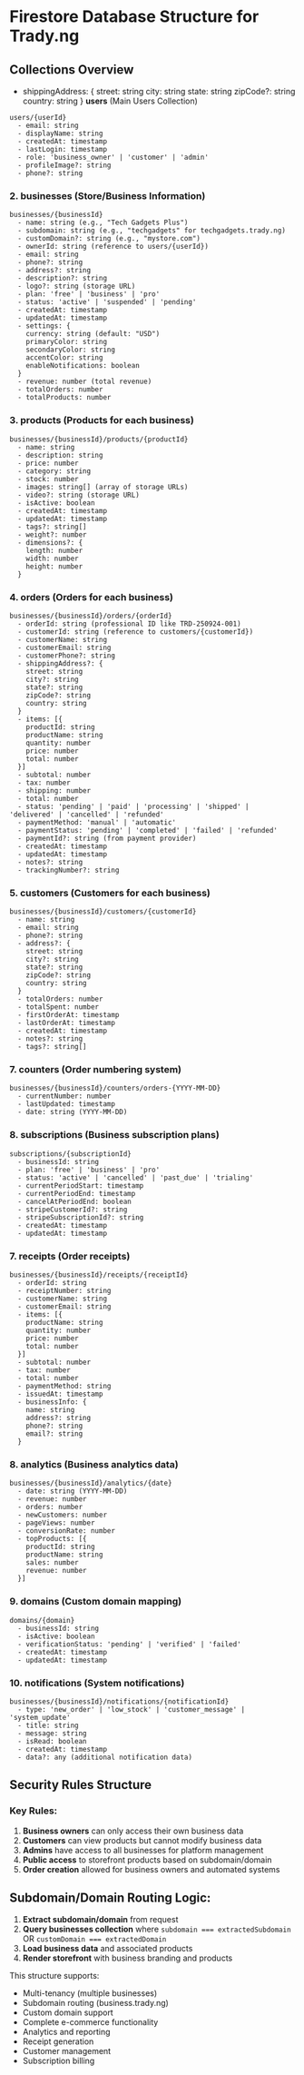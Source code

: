 # Firestore Database Structure for Trady.ng

## Collections Overview
  - shippingAddress: {
    street: string
    city: string
    state: string
    zipCode?: string
    country: string
  } **users** (Main Users Collection)
```
users/{userId}
  - email: string
  - displayName: string
  - createdAt: timestamp
  - lastLogin: timestamp
  - role: 'business_owner' | 'customer' | 'admin'
  - profileImage?: string
  - phone?: string
```

### 2. **businesses** (Store/Business Information)
```
businesses/{businessId}
  - name: string (e.g., "Tech Gadgets Plus")
  - subdomain: string (e.g., "techgadgets" for techgadgets.trady.ng)
  - customDomain?: string (e.g., "mystore.com")
  - ownerId: string (reference to users/{userId})
  - email: string
  - phone?: string
  - address?: string
  - description?: string
  - logo?: string (storage URL)
  - plan: 'free' | 'business' | 'pro'
  - status: 'active' | 'suspended' | 'pending'
  - createdAt: timestamp
  - updatedAt: timestamp
  - settings: {
    currency: string (default: "USD")
    primaryColor: string
    secondaryColor: string
    accentColor: string
    enableNotifications: boolean
  }
  - revenue: number (total revenue)
  - totalOrders: number
  - totalProducts: number
```

### 3. **products** (Products for each business)
```
businesses/{businessId}/products/{productId}
  - name: string
  - description: string
  - price: number
  - category: string
  - stock: number
  - images: string[] (array of storage URLs)
  - video?: string (storage URL)
  - isActive: boolean
  - createdAt: timestamp
  - updatedAt: timestamp
  - tags?: string[]
  - weight?: number
  - dimensions?: {
    length: number
    width: number
    height: number
  }
```

### 4. **orders** (Orders for each business)
```
businesses/{businessId}/orders/{orderId}
  - orderId: string (professional ID like TRD-250924-001)
  - customerId: string (reference to customers/{customerId})
  - customerName: string
  - customerEmail: string
  - customerPhone?: string
  - shippingAddress?: {
    street: string
    city?: string
    state?: string
    zipCode?: string
    country: string
  }
  - items: [{
    productId: string
    productName: string
    quantity: number
    price: number
    total: number
  }]
  - subtotal: number
  - tax: number
  - shipping: number
  - total: number
  - status: 'pending' | 'paid' | 'processing' | 'shipped' | 'delivered' | 'cancelled' | 'refunded'
  - paymentMethod: 'manual' | 'automatic'
  - paymentStatus: 'pending' | 'completed' | 'failed' | 'refunded'
  - paymentId?: string (from payment provider)
  - createdAt: timestamp
  - updatedAt: timestamp
  - notes?: string
  - trackingNumber?: string
```

### 5. **customers** (Customers for each business)
```
businesses/{businessId}/customers/{customerId}
  - name: string
  - email: string
  - phone?: string
  - address?: {
    street: string
    city?: string
    state?: string
    zipCode?: string
    country: string
  }
  - totalOrders: number
  - totalSpent: number
  - firstOrderAt: timestamp
  - lastOrderAt: timestamp
  - createdAt: timestamp
  - notes?: string
  - tags?: string[]
```

### 7. **counters** (Order numbering system)
```
businesses/{businessId}/counters/orders-{YYYY-MM-DD}
  - currentNumber: number
  - lastUpdated: timestamp
  - date: string (YYYY-MM-DD)
```

### 8. **subscriptions** (Business subscription plans)
```
subscriptions/{subscriptionId}
  - businessId: string
  - plan: 'free' | 'business' | 'pro'
  - status: 'active' | 'cancelled' | 'past_due' | 'trialing'
  - currentPeriodStart: timestamp
  - currentPeriodEnd: timestamp
  - cancelAtPeriodEnd: boolean
  - stripeCustomerId?: string
  - stripeSubscriptionId?: string
  - createdAt: timestamp
  - updatedAt: timestamp
```

### 7. **receipts** (Order receipts)
```
businesses/{businessId}/receipts/{receiptId}
  - orderId: string
  - receiptNumber: string
  - customerName: string
  - customerEmail: string
  - items: [{
    productName: string
    quantity: number
    price: number
    total: number
  }]
  - subtotal: number
  - tax: number
  - total: number
  - paymentMethod: string
  - issuedAt: timestamp
  - businessInfo: {
    name: string
    address?: string
    phone?: string
    email?: string
  }
```

### 8. **analytics** (Business analytics data)
```
businesses/{businessId}/analytics/{date}
  - date: string (YYYY-MM-DD)
  - revenue: number
  - orders: number
  - newCustomers: number
  - pageViews: number
  - conversionRate: number
  - topProducts: [{
    productId: string
    productName: string
    sales: number
    revenue: number
  }]
```

### 9. **domains** (Custom domain mapping)
```
domains/{domain}
  - businessId: string
  - isActive: boolean
  - verificationStatus: 'pending' | 'verified' | 'failed'
  - createdAt: timestamp
  - updatedAt: timestamp
```

### 10. **notifications** (System notifications)
```
businesses/{businessId}/notifications/{notificationId}
  - type: 'new_order' | 'low_stock' | 'customer_message' | 'system_update'
  - title: string
  - message: string
  - isRead: boolean
  - createdAt: timestamp
  - data?: any (additional notification data)
```

## Security Rules Structure

### Key Rules:
1. **Business owners** can only access their own business data
2. **Customers** can view products but cannot modify business data
3. **Admins** have access to all businesses for platform management
4. **Public access** to storefront products based on subdomain/domain
5. **Order creation** allowed for business owners and automated systems

## Subdomain/Domain Routing Logic:

1. **Extract subdomain/domain** from request
2. **Query businesses collection** where `subdomain === extractedSubdomain` OR `customDomain === extractedDomain`
3. **Load business data** and associated products
4. **Render storefront** with business branding and products

This structure supports:
- Multi-tenancy (multiple businesses)
- Subdomain routing (business.trady.ng)
- Custom domain support
- Complete e-commerce functionality
- Analytics and reporting
- Receipt generation
- Customer management
- Subscription billing